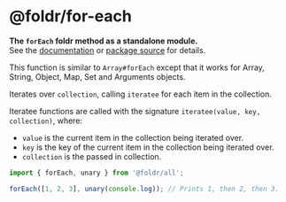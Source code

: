 # @foldr/for-each

**The `forEach` foldr method as a standalone module.**    
See the [documentation](http://foldr.com/0.0.0/for-each) or [package source](https:/github.com/CloudVessel/foldr/blob/master/packages/categories/for-each/src/index.js) for details.

This function is similar to `Array#forEach` except that it works for Array, String,
Object, Map, Set and Arguments objects.

Iterates over `collection`, calling `iteratee` for each item in the collection.

Iteratee functions are called with the signature `iteratee(value, key, collection)`, where:
- `value` is the current item in the collection being iterated over.
- `key` is the key of the current item in the collection being iterated over.
- `collection` is the passed in collection.

```js
import { forEach, unary } from '@foldr/all';

forEach([1, 2, 3], unary(console.log)); // Prints 1, then 2, then 3.
```
